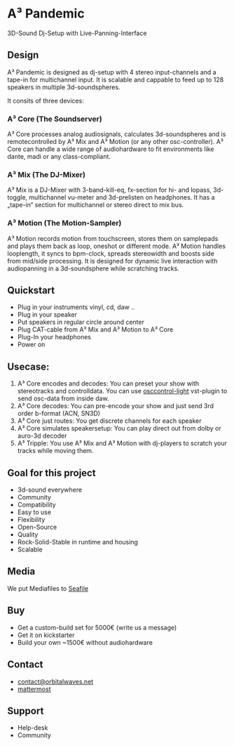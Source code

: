 # A³ Pandemic
3D-Sound Dj-Setup with Live-Panning-Interface

## Design
A³ Pandemic is designed as dj-setup with 4 stereo input-channels and a tape-in for multichannel input. It is scalable and cappable to feed up to 128 speakers in multiple 3d-soundspheres.

It consits of three devices:

### A³ Core (The Soundserver)
A³ Core processes analog audiosignals, calculates 3d-soundspheres and is remotecontrolled by A³ Mix and A³ Motion (or any other osc-controller). A³ Core can handle a wide range of audiohardware to fit environments like dante, madi or any class-compliant.
 
### A³ Mix (The DJ-Mixer)
A³ Mix is a DJ-Mixer with 3-band-kill-eq, fx-section for hi- and lopass, 3d-toggle, multichannel vu-meter and 3d-prelisten on headphones.
It has a „tape-in“ section for multichannel or stereo direct to mix bus.

### A³ Motion (The Motion-Sampler)
A³ Motion records motion from touchscreen, stores them on samplepads and plays them back as loop, oneshot or different mode. A³ Motion handles looplength, it syncs to bpm-clock, spreads stereowidth and boosts side from mid/side processing.
It is designed for dynamic live interaction with audiopanning in a 3d-soundsphere while scratching tracks.

## Quickstart
- Plug in your instruments vinyl, cd, daw ..
- Plug in your speaker
- Put speakers in regular circle around center
- Plug CAT-cable from A³ Mix and A³ Motion to A³ Core
- Plug-In your headphones
- Power on

## Usecase:
1. A³ Core encodes and decodes: You can preset your show with stereotracks and controlldata. You can use [osccontrol-light](https://github.com/drlight-code/osccontrol-light) vst-plugin to send osc-data from inside daw.
2. A³ Core decodes: You can pre-encode your show and just send 3rd order b-format (ACN, SN3D)
3. A³ Core just routes: You get discrete channels for each speaker
4. A³ Core simulates speakersetup: You can play direct out from dolby or auro-3d decoder
5. A³ Tripple: You use A³ Mix and A³ Motion with dj-players to scratch your tracks while moving them.

## Goal for this project
- 3d-sound everywhere
- Community
- Compatibility
- Easy to use
- Flexibility
- Open-Source
- Quality
- Rock-Solid-Stable in runtime and housing
- Scalable

## Media
We put Mediafiles to [Seafile](https://tinycloud.lilbits.de/Media)

## Buy
- Get a custom-build set for 5000€ (write us a message)
- Get it on kickstarter
- Build your own ~1500€ without audiohardware

## Contact
- [contact@orbitalwaves.net](mailto:contact@orbitalwaves.net)
- [mattermost](https://talk.lilbits.de/ambisonics)

## Support
- Help-desk
- Community